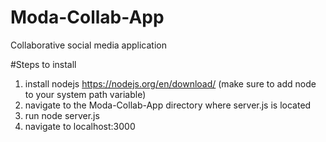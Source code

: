 # Moda-Collab-App
Collaborative social media application

#Steps to install
1. install nodejs https://nodejs.org/en/download/ (make sure to add node to your system path variable)
2. navigate to the Moda-Collab-App directory where server.js is located
3. run node server.js
4. navigate to localhost:3000

